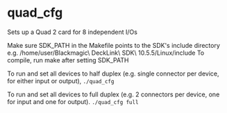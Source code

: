 # quad_cfg
Sets up a Quad 2 card for 8 independent I/Os

Make sure SDK_PATH in the Makefile points to the SDK's include directory e.g. /home/user/Blackmagic\ DeckLink\ SDK\ 10.5.5/Linux/include
To compile, run make after setting SDK_PATH

To run and set all devices to half duplex (e.g. single connector per device, for either input or output),
    `./quad_cfg`

To run and set all devices to full duplex (e.g. 2 connectors per device, one for input and one for output).
    `./quad_cfg full`
